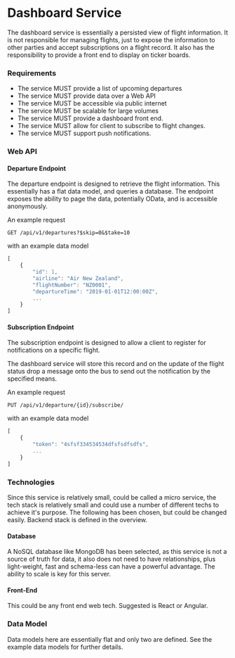 # Dashboard Service

The dashboard service is essentially a persisted view of flight information. It is not responsible for managing flights, just to expose the information to other parties and accept subscriptions on a flight record. It also has the responsibility to provide a front end to display on ticker boards.

### Requirements

- The service MUST provide a list of upcoming departures
- The service MUST provide data over a Web API
- The service MUST be accessible via public internet
- The service MUST be scalable for large volumes
- The service MUST provide a dashboard front end.
- The service MUST allow for client to subscribe to flight changes.
- The service MUST support push notifications.

### Web API

#### Departure Endpoint

The departure endpoint is designed to retrieve the flight information. This essentially has a flat data model, and queries a database. The endpoint exposes the ability to page the data, potentially OData, and is accessible anonymously.

An example request

```text
GET /api/v1/departures?$skip=0&$take=10
```

with an example data model

```js
[
    {
        "id": 1,
        "airline": "Air New Zealand",
        "flightNumber": "NZ0001",
        "departureTime": "2019-01-01T12:00:00Z",
        ...
    }
]
```

#### Subscription Endpoint

The subscription endpoint is designed to allow a client to register for notifications on a specific flight.

The dashboard service will store this record and on the update of the flight status drop a message onto the bus to send out the notification by the specified means.

An example request

```text
PUT /api/v1/departure/{id}/subscribe/
```

with an example data model

```js
[
    {
        "token": "4sfsf334534534dfsfsdfsdfs",
        ...
    }
]
```

### Technologies

Since this service is relatively small, could be called a micro service, the tech stack is relatively small and could use a number of different techs to achieve it's purpose. The following has been chosen, but could be changed easily. Backend stack is defined in the overview.

#### Database

A NoSQL database like MongoDB has been selected, as this service is not a source of truth for data, it also does not need to have relationships, plus light-weight, fast and schema-less can have a powerful advantage. The ability to scale is key for this server.

#### Front-End

This could be any front end web tech. Suggested is React or Angular.

### Data Model

Data models here are essentially flat and only two are defined. See the example data models for further details.

